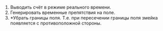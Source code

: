 1. Выводить счёт в режиме реального времени.
2. Генерировать временные препятствия на поле.
3. *Убрать границы поля. Т.е. при пересечении границы поля змейка появляется с противоположной стороны.
